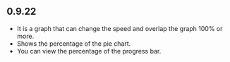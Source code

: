## 0.9.22

* It is a graph that can change the speed and overlap the graph 100% or more.
* Shows the percentage of the pie chart.
* You can view the percentage of the progress bar.
